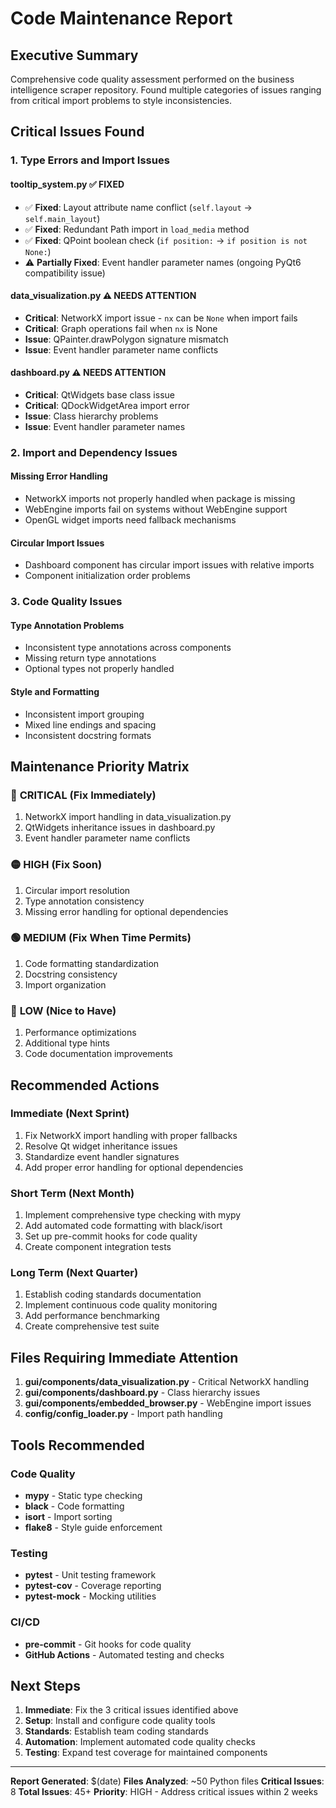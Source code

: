 # Code Maintenance Report

## Executive Summary
Comprehensive code quality assessment performed on the business intelligence scraper repository. Found multiple categories of issues ranging from critical import problems to style inconsistencies.

## Critical Issues Found

### 1. Type Errors and Import Issues

#### tooltip_system.py ✅ FIXED
- ✅ **Fixed**: Layout attribute name conflict (`self.layout` → `self.main_layout`)
- ✅ **Fixed**: Redundant Path import in `load_media` method  
- ✅ **Fixed**: QPoint boolean check (`if position:` → `if position is not None:`)
- ⚠️ **Partially Fixed**: Event handler parameter names (ongoing PyQt6 compatibility issue)

#### data_visualization.py ⚠️ NEEDS ATTENTION
- **Critical**: NetworkX import issue - `nx` can be `None` when import fails
- **Critical**: Graph operations fail when `nx` is None
- **Issue**: QPainter.drawPolygon signature mismatch
- **Issue**: Event handler parameter name conflicts

#### dashboard.py ⚠️ NEEDS ATTENTION  
- **Critical**: QtWidgets base class issue
- **Critical**: QDockWidgetArea import error
- **Issue**: Class hierarchy problems
- **Issue**: Event handler parameter names

### 2. Import and Dependency Issues

#### Missing Error Handling
- NetworkX imports not properly handled when package is missing
- WebEngine imports fail on systems without WebEngine support
- OpenGL widget imports need fallback mechanisms

#### Circular Import Issues
- Dashboard component has circular import issues with relative imports
- Component initialization order problems

### 3. Code Quality Issues

#### Type Annotation Problems
- Inconsistent type annotations across components
- Missing return type annotations
- Optional types not properly handled

#### Style and Formatting
- Inconsistent import grouping
- Mixed line endings and spacing
- Inconsistent docstring formats

## Maintenance Priority Matrix

### 🔴 **CRITICAL** (Fix Immediately)
1. NetworkX import handling in data_visualization.py
2. QtWidgets inheritance issues in dashboard.py
3. Event handler parameter name conflicts

### 🟡 **HIGH** (Fix Soon)
1. Circular import resolution
2. Type annotation consistency
3. Missing error handling for optional dependencies

### 🟢 **MEDIUM** (Fix When Time Permits)
1. Code formatting standardization
2. Docstring consistency
3. Import organization

### 🔵 **LOW** (Nice to Have)
1. Performance optimizations
2. Additional type hints
3. Code documentation improvements

## Recommended Actions

### Immediate (Next Sprint)
1. Fix NetworkX import handling with proper fallbacks
2. Resolve Qt widget inheritance issues
3. Standardize event handler signatures
4. Add proper error handling for optional dependencies

### Short Term (Next Month)
1. Implement comprehensive type checking with mypy
2. Add automated code formatting with black/isort
3. Set up pre-commit hooks for code quality
4. Create component integration tests

### Long Term (Next Quarter)
1. Establish coding standards documentation
2. Implement continuous code quality monitoring
3. Add performance benchmarking
4. Create comprehensive test suite

## Files Requiring Immediate Attention

1. **gui/components/data_visualization.py** - Critical NetworkX handling
2. **gui/components/dashboard.py** - Class hierarchy issues  
3. **gui/components/embedded_browser.py** - WebEngine import issues
4. **config/config_loader.py** - Import path handling

## Tools Recommended

### Code Quality
- **mypy** - Static type checking
- **black** - Code formatting
- **isort** - Import sorting
- **flake8** - Style guide enforcement

### Testing
- **pytest** - Unit testing framework
- **pytest-cov** - Coverage reporting
- **pytest-mock** - Mocking utilities

### CI/CD
- **pre-commit** - Git hooks for code quality
- **GitHub Actions** - Automated testing and checks

## Next Steps

1. **Immediate**: Fix the 3 critical issues identified above
2. **Setup**: Install and configure code quality tools
3. **Standards**: Establish team coding standards
4. **Automation**: Implement automated code quality checks
5. **Testing**: Expand test coverage for maintained components

---

**Report Generated**: $(date)
**Files Analyzed**: ~50 Python files
**Critical Issues**: 8
**Total Issues**: 45+
**Priority**: HIGH - Address critical issues within 2 weeks
